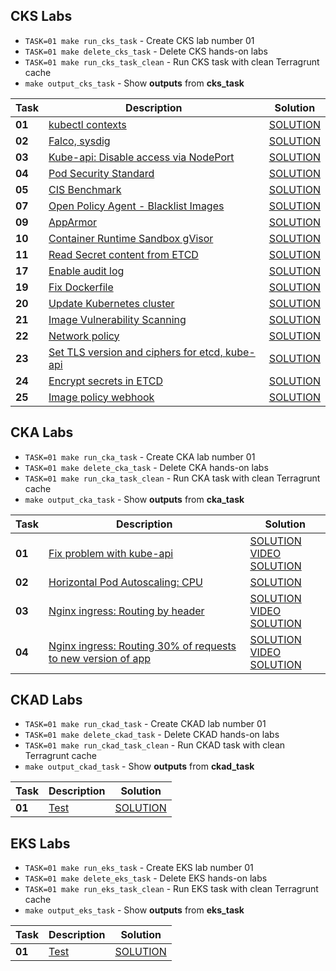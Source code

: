 ## CKS Labs

- `TASK=01 make run_cks_task` - Create CKS lab number 01
- `TASK=01 make delete_cks_task` - Delete CKS hands-on labs
- `TASK=01 make run_cks_task_clean` - Run CKS task with clean Terragrunt cache
- `make output_cks_task` - Show **outputs** from **cks_task**

| Task   | Description                                                                      | Solution                                     |
| ------ | -------------------------------------------------------------------------------- | -------------------------------------------- |
| **01** | [kubectl contexts](../tasks/cks/labs/01/README.MD)                               | [SOLUTION](../tasks/cks/labs/01/SOLUTION.MD) |
| **02** | [Falco, sysdig](../tasks/cks/labs/02/README.MD)                                  | [SOLUTION](../tasks/cks/labs/02/SOLUTION.MD) |
| **03** | [Kube-api: Disable access via NodePort](../tasks/cks/labs/03/README.MD)          | [SOLUTION](../tasks/cks/labs/03/SOLUTION.MD) |
| **04** | [Pod Security Standard](../tasks/cks/labs/04/README.MD)                          | [SOLUTION](../tasks/cks/labs/04/SOLUTION.MD) |
| **05** | [CIS Benchmark](../tasks/cks/labs/05/README.MD)                                  | [SOLUTION](../tasks/cks/labs/05/SOLUTION.MD) |
| **07** | [Open Policy Agent - Blacklist Images](../tasks/cks/labs/07/README.MD)           | [SOLUTION](../tasks/cks/labs/07/SOLUTION.MD) |
| **09** | [AppArmor](../tasks/cks/labs/09/README.MD)                                       | [SOLUTION](../tasks/cks/labs/09/SOLUTION.MD) |
| **10** | [Container Runtime Sandbox gVisor](../tasks/cks/labs/10/README.MD)               | [SOLUTION](../tasks/cks/labs/10/SOLUTION.MD) |
| **11** | [Read Secret content from ETCD](../tasks/cks/labs/11/README.MD)                  | [SOLUTION](../tasks/cks/labs/11/SOLUTION.MD) |
| **17** | [Enable audit log](../tasks/cks/labs/17/README.MD)                               | [SOLUTION](../tasks/cks/labs/17/SOLUTION.MD) |
| **19** | [Fix Dockerfile](../tasks/cks/labs/19/README.MD)                                 | [SOLUTION](../tasks/cks/labs/19/SOLUTION.MD) |
| **20** | [Update Kubernetes cluster](../tasks/cks/labs/20/README.MD)                      | [SOLUTION](../tasks/cks/labs/20/SOLUTION.MD) |
| **21** | [Image Vulnerability Scanning](../tasks/cks/labs/21/README.MD)                   | [SOLUTION](../tasks/cks/labs/21/SOLUTION.MD) |
| **22** | [Network policy](../tasks/cks/labs/22/README.MD)                                 | [SOLUTION](../tasks/cks/labs/22/SOLUTION.MD) |
| **23** | [Set TLS version and ciphers for etcd, kube-api](../tasks/cks/labs/23/README.MD) | [SOLUTION](../tasks/cks/labs/23/SOLUTION.MD) |
| **24** | [Encrypt secrets in ETCD](../tasks/cks/labs/24/README.MD)                        | [SOLUTION](../tasks/cks/labs/24/SOLUTION.MD) |
| **25** | [Image policy webhook](../tasks/cks/labs/25/README.MD)                           | [SOLUTION](../tasks/cks/labs/25/SOLUTION.MD) |

## CKA Labs

- `TASK=01 make run_cka_task` - Create CKA lab number 01
- `TASK=01 make delete_cka_task` - Delete CKA hands-on labs
- `TASK=01 make run_cka_task_clean` - Run CKA task with clean Terragrunt cache
- `make output_cka_task` - Show **outputs** from **cka_task**

| Task   | Description                                                                                    | Solution                                                                                                          |
| ------ | ---------------------------------------------------------------------------------------------- | ----------------------------------------------------------------------------------------------------------------- |
| **01** | [Fix problem with kube-api](../tasks/cka/labs/01/README.MD)                                    | [SOLUTION](../tasks/cka/labs/01/worker/files/solutions/1.MD) <br/> [VIDEO SOLUTION](https://youtu.be/OFHiI_XAXNU) |
| **02** | [Horizontal Pod Autoscaling: CPU](../tasks/cka/labs/02/README.MD)                              | [SOLUTION](../tasks/cka/labs/02/worker/files/solutions/1.MD)                                                      |
| **03** | [Nginx ingress: Routing by header](../tasks/cka/labs/03/README.MD)                             | [SOLUTION](../tasks/cka/labs/03/worker/files/solutions/1.MD) <br/> [VIDEO SOLUTION](https://youtu.be/1-qA7RjSx4A) |
| **04** | [Nginx ingress: Routing 30% of requests to new version of app](../tasks/cka/labs/04/README.MD) | [SOLUTION](../tasks/cka/labs/04/worker/files/solutions/1.MD) <br/> [VIDEO SOLUTION](https://youtu.be/IC_0FeQtgwA) |

## CKAD Labs

- `TASK=01 make run_ckad_task` - Create CKAD lab number 01
- `TASK=01 make delete_ckad_task` - Delete CKAD hands-on labs
- `TASK=01 make run_ckad_task_clean` - Run CKAD task with clean Terragrunt cache
- `make output_ckad_task` - Show **outputs** from **ckad_task**

| Task   | Description                            | Solution                                                     |
| ------ | -------------------------------------- | ------------------------------------------------------------ |
| **01** | [Test](../tasks/cka/labs/02/README.MD) | [SOLUTION](../tasks/cka/labs/02/worker/files/solutions/1.MD) |

## EKS Labs

- `TASK=01 make run_eks_task` - Create EKS lab number 01
- `TASK=01 make delete_eks_task` - Delete EKS hands-on labs
- `TASK=01 make run_eks_task_clean` - Run EKS task with clean Terragrunt cache
- `make output_eks_task` - Show **outputs** from **eks_task**

| Task   | Description                            | Solution                                                     |
| ------ | -------------------------------------- | ------------------------------------------------------------ |
| **01** | [Test](../tasks/cka/labs/02/README.MD) | [SOLUTION](../tasks/cka/labs/02/worker/files/solutions/1.MD) |

